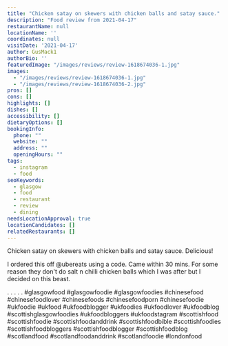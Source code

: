 ```yaml
---
title: "Chicken satay on skewers with chicken balls and satay sauce."
description: "Food review from 2021-04-17"
restaurantName: null
locationName: ''
coordinates: null
visitDate: '2021-04-17'
author: GusMack1
authorBio: ''
featuredImage: "/images/reviews/review-1618674036-1.jpg"
images:
  - "/images/reviews/review-1618674036-1.jpg"
  - "/images/reviews/review-1618674036-2.jpg"
pros: []
cons: []
highlights: []
dishes: []
accessibility: []
dietaryOptions: []
bookingInfo:
  phone: ""
  website: ""
  address: ""
  openingHours: ""
tags:
  - instagram
  - food
seoKeywords:
  - glasgow
  - food
  - restaurant
  - review
  - dining
needsLocationApproval: true
locationCandidates: []
relatedRestaurants: []
---
```


Chicken satay on skewers with chicken balls and satay sauce. Delicious!

I ordered this off @ubereats using a code. Came within 30 mins. For some reason they don't do salt n chilli chicken balls which I was after but I decided on this beast.

.
.
.
.
.
#glasgowfood #glasgowfoodie #glasgowfoodies #chinesefood #chinesefoodlover #chinesefoods #chinesefoodporn #chinesefoodie #ukfoodie #ukfood #ukfoodblogger #ukfoodies #ukfoodlover #ukfoodblog #scottishglasgowfoodies #ukfoodbloggers #ukfoodstagram #scottishfood #scottishfoodie #scottishfoodanddrink #scottishfoodbible #scottishfoodies #scottishfoodbloggers #scottishfoodblogger #scottishfoodblog #scotlandfood #scotlandfoodanddrink #scotlandfoodie #londonfood